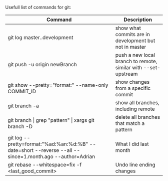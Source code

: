 Usefull list of commands for git:

| Command  | Description |
|---|---|
| git log master..development | show what commits are in development but not in master |
| git push -u origin newBranch | push a new local branch to remote, similar with --set-upstream |
| git show --pretty="format:" --name-only COMMIT_ID | show changes from a specific commit |
| git branch -a | show all branches, including remote |
| git branch &#124; grep "pattern" &#124; xargs git branch -D | delete all branches that match a pattern |
| git log --pretty=format:"%ad:%an:%d:%B" --date=short --reverse --all --since=1.month.ago --author=Adrian | What I did last month
|  git rebase --whitespace=fix -f <last_good_commit> | Undo line ending changes
